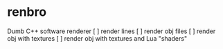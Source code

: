 # renbro
Dumb C++ software renderer
[ ] render lines
[ ] render obj files
[ ] render obj with textures
[ ] render obj with textures and Lua "shaders"
